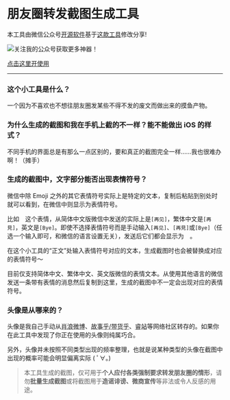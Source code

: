# 朋友圈转发截图生成工具



本工具由微信公众号[开源软件](https://mp.weixin.qq.com/mp/appmsgalbum?__biz=MzUzNzEwMzIwOQ==&action=getalbum&album_id=1326570936056889345&scene=173&from_msgid=2247490107&from_itemidx=1&count=10#wechat_redirect&scene=0&subscene=91&sessionid=1603334706&enterid=1603334712)基于[这款工具](https://github.com/TransparentLC/WechatMomentScreenshot)修改分享! 


![关注我的公众号获取更多神器！](https://mp.weixin.qq.com/mp/qrcode?scene=10000004&size=102&__biz=MzUzNzEwMzIwOQ==&mid=2247490091&idx=1&sn=fb1342014c2b53db11b1d86ef77cc84f&send_time=)



[点击这里开使用](https://oss0539.github.io/)


---

### 这个小工具是什么？

一个因为不喜欢也不想往朋友圈发某些不得不发的废文而做出来的摸鱼产物。

### 为什么生成的截图和我在手机上截的不一样？能不能做出 iOS 的样式？

不同手机的界面总是有那么一点区别的，要和真正的截图完全一样……我也很难办啊！（摊手）

### 生成的截图中，文字部分能否出现表情符号？

微信中除 Emoji 之外的其它表情符号实际上是特定的文本，复制后粘贴到别处时就可以看到，在微信中则显示为表情符号。

比如<img src="https://ae01.alicdn.com/kf/HTB1kEKaXe3tHKVjSZSg7604QFXas.png" style="width:1em">这个表情，从简体中文版微信中发送的实际上是`[再见]`，繁体中文是`[再見]`，英文是`[Bye]`。即使不选择表情符号而是手动输入`[再见]`、`[再見]`或`[Bye]`（任选一个输入即可，和微信的语言设置无关），发送后它们都会显示为<img src="https://ae01.alicdn.com/kf/HTB1kEKaXe3tHKVjSZSg7604QFXas.png" style="width:1em">。

在这个小工具的“正文”处输入表情符号对应的文本，生成截图时也会被替换成对应的表情符号～

目前仅支持简体中文、繁体中文、英文版微信的表情文本。从使用其他语言的微信发送一条带有表情的消息然后复制到这里，生成的截图中不一定会出现对应的表情符号。

### 头像是从哪来的？

头像是我自己手动从<abbr title="新浪微博">肖浪微博</abbr>、<abbr title="知乎">故事乎/带货乎</abbr>、<abbr title="哔哩哔哩">睿站</abbr>等网络社区转存的。如果你在此工具中发现了你正在使用的头像则纯属巧合。

另外，头像并未按照不同类型出现的频率整理，也就是说某种类型的头像在截图中出现的概率可能会明显偏离实际 ( ﾟ∀。)

> 本工具生成的截图，仅可用于**个人应付各类强制要求转发朋友圈的情形**，请勿**批量生成截图**或将截图用于**造谣诽谤、微商宣传**等非法或令人反感的用途。

